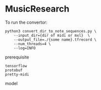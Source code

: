 # MusicResearch

To run the convertor:
```
python3 convert_dir_to_note_sequences.py \      
    --input_dir={dir of midi or mxl}  \
    --output_file=./{some name}.tfrecord \
    --num_threads=4 \
    --log=INFO

```

prerequisite

```
tensorflow
protobuf
pretty-midi
```
model

```

```



